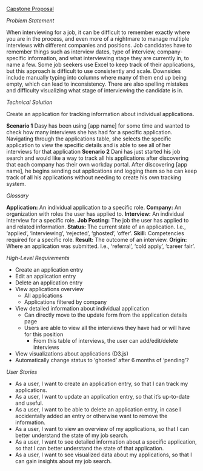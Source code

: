 <span style="text-decoration:underline;">Capstone Proposal</span>


_Problem Statement_

When interviewing for a job, it can be difficult to remember exactly where you are in the process, and even more of a nightmare to manage multiple interviews with different companies and positions. Job candidates have to remember things such as interview dates, type of interview, company-specific information, and what interviewing stage they are currently in, to name a few.
Some job seekers use Excel to keep track of their applications, but this approach is difficult to use consistently and scale. Downsides include manually typing into columns where many of them end up being empty, which can lead to inconsistency. There are also spelling mistakes and difficulty visualizing what stage of interviewing the candidate is in.


_Technical Solution_

Create an application for tracking information about individual applications.

**Scenario 1**
Dasy has been using [app name] for some time and wanted to check how many interviews she has had for a specific application. Navigating through the applications table, she selects the specific application to view the specific details and is able to see all of her interviews for that application
**Scenario 2**
Dani has just started his job search and would like a way to track all his applications after discovering that each company has their own workday portal. After discovering [app name], he begins sending out applications and logging them so he can keep track of all his applications without needing to create his own tracking system.


_Glossary_

**Application:** An individual application to a specific role.
**Company:** An organization with roles the user has applied to.
**Interview:** An individual interview for a specific role.
**Job Posting:** The job the user has applied to and related information.
**Status:** The current state of an application. I.e., ‘applied’, ‘interviewing’, ‘rejected’, ‘ghosted’, ’offer’.
**Skill:** Competencies required for a specific role.
**Result:** The outcome of an interview.
**Origin:** Where an application was submitted. I.e., ‘referral’, ‘cold apply’, ‘career fair’.


_High-Level Requirements_

* Create an application entry
* Edit an application entry
* Delete an application entry
* View applications overview
    * All applications
    * Applications filtered by company
* View detailed information about individual application
    * Can directly move to the update form from the application details page
    * Users are able to view all the interviews they have had or will have for this position
        * From this table of interviews, the user can add/edit/delete interviews
* View visualizations about applications (D3.js)
* Automatically change status to ‘ghosted’ after 6 months of ‘pending’?


_User Stories_

* As a user, I want to create an application entry, so that I can track my applications.
* As a user, I want to update an application entry, so that it’s up-to-date and useful.
* As a user, I want to be able to delete an application entry, in case I accidentally added an entry or otherwise want to remove the information.
* As a user, I want to view an overview of my applications, so that I can better understand the state of my job search.
* As a user, I want to see detailed information about a specific application, so that I can better understand the state of that application.
* As a user, I want to see visualized data about my applications, so that I can gain insights about my job search.